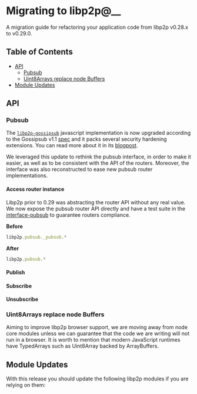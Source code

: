 <!--Specify versions for migration below-->
# Migrating to libp2p@__

A migration guide for refactoring your application code from libp2p v0.28.x to v0.29.0.

## Table of Contents

- [API](#api)
  - [Pubsub](#pubsub)
  - [Uint8Arrays replace node Buffers](#uint8arrays-replace-node-buffers)
- [Module Updates](#module-updates)

## API

### Pubsub

The [`libp2p-gossipsub`](https://github.com/ChainSafe/js-libp2p-gossipsub) javascript implementation is now upgraded according to the Gossipsub v1.1 [spec](https://github.com/libp2p/specs/blob/master/pubsub/gossipsub/gossipsub-v1.1.md) and it packs several security hardening extensions. You can read more about it in its [blogpost](https://blog.ipfs.io/2020-05-20-gossipsub-v1.1/).

We leveraged this update to rethink the pubsub interface, in order to make it easier, as well as to be consistent with the API of the routers. Moreover, the interface was also reconstructed to ease new pubsub router implementations.

#### Access router instance

Libp2p prior to 0.29 was abstracting the router API without any real value. We now expose the pubsub router API directly and have a test suite in the [interface-pubsub](todo-link) to guarantee routers compliance.

**Before**

```js
libp2p.pubsub._pubsub.*
```

**After**

```js
libp2p.pubsub.*
```

#### Publish


#### Subscribe



#### Unsubscribe



### Uint8Arrays replace node Buffers

Aiming to improve libp2p browser support, we are moving away from node core modules unless we can guarantee that the code we are writing will not run in a browser. It is worth to mention that modern JavaScript runtimes have TypedArrays such as Uint8Array backed by ArrayBuffers.



## Module Updates

With this release you should update the following libp2p modules if you are relying on them:

<!--Specify module versions in JSON for migration below.
It's recommended to check package.json changes for this: 
`git diff <release> <prev> -- package.json`
-->

```json

```
